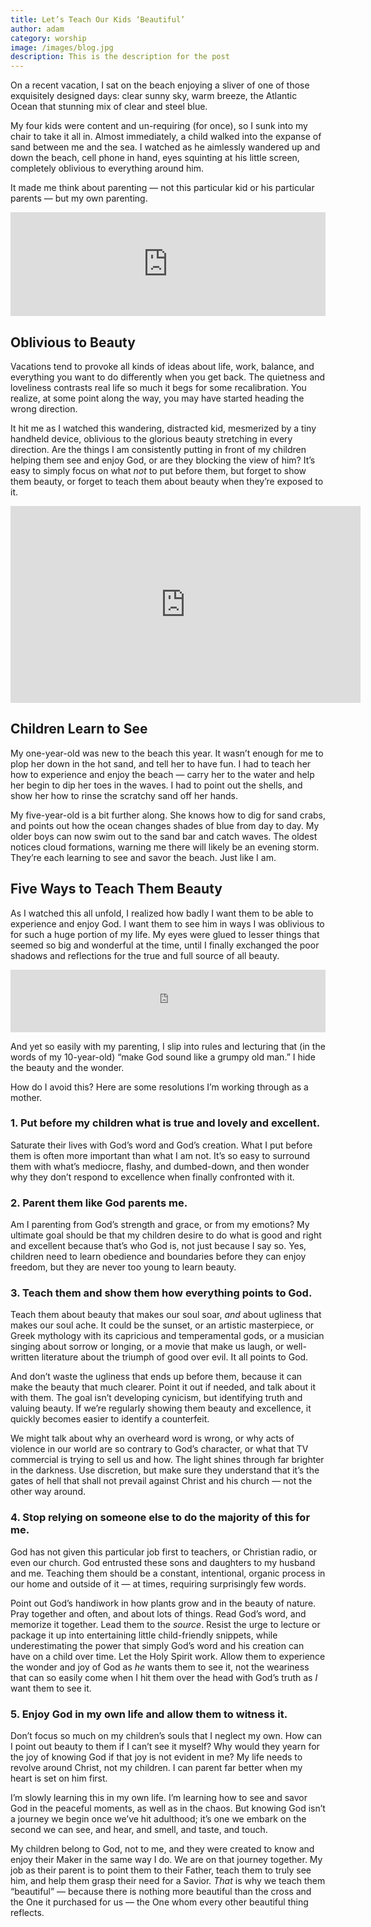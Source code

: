 ```yaml
---
title: Let’s Teach Our Kids ‘Beautiful’
author: adam
category: worship
image: /images/blog.jpg
description: This is the description for the post
---
```


On a recent vacation, I sat on the beach enjoying a sliver of one of those exquisitely designed days: clear sunny sky, warm breeze, the Atlantic Ocean that stunning mix of clear and steel blue.

My four kids were content and un-requiring (for once), so I sunk into my chair to take it all in. Almost immediately, a child walked into the expanse of sand between me and the sea. I watched as he aimlessly wandered up and down the beach, cell phone in hand, eyes squinting at his little screen, completely oblivious to everything around him.

It made me think about parenting — not this particular kid or his particular parents — but my own parenting.

<iframe width="100%" height="166" scrolling="no" frameborder="no" src="https://w.soundcloud.com/player/?url=https%3A//api.soundcloud.com/tracks/252173687&amp;color=4f7b9b&amp;auto_play=false&amp;hide_related=false&amp;show_comments=true&amp;show_user=true&amp;show_reposts=false"></iframe>

## Oblivious to Beauty

Vacations tend to provoke all kinds of ideas about life, work, balance, and everything you want to do differently when you get back. The quietness and loveliness contrasts real life so much it begs for some recalibration. You realize, at some point
  along the way, you may have started heading the wrong direction.

It hit me as I watched this wandering, distracted kid, mesmerized by a tiny handheld device, oblivious to the glorious beauty stretching in every direction. Are the things I am consistently putting in front of my children helping them see and enjoy God, or are they blocking the view of him? It’s easy to simply focus on what _not_ to put before them, but forget to show them beauty, or forget to teach them about beauty when they’re exposed to it.

<iframe width="560" height="315" src="https://www.youtube.com/embed/ejPHhQ4PNKY?rel=0" frameborder="0" allowfullscreen></iframe>

## Children Learn to See

My one-year-old was new to the beach this year. It wasn’t enough for me to plop her down in the hot sand, and tell her to have fun. I had to teach her how to experience and enjoy the beach — carry her to the water and help her begin to dip her toes in the waves. I had to point out the shells, and show her how to rinse the scratchy sand off her hands.

My five-year-old is a bit further along. She knows how to dig for sand crabs, and points out how the ocean changes shades of blue from day to day. My older boys can now swim out to the sand bar and catch waves. The oldest notices cloud formations, warning me there will likely be an evening storm. They’re each learning to see and savor the beach. Just like I am.

## Five Ways to Teach Them Beauty

As I watched this all unfold, I realized how badly I want them to be able to experience and enjoy God. I want them to see him in ways I was oblivious to for such a huge portion of my life. My eyes were glued to lesser things that seemed so big and wonderful at the time, until I finally exchanged the poor shadows and reflections for the true and full source of all beauty.

<iframe id="audio_iframe" src="https://www.podbean.com/media/player/ckif8-6238be?skin=103" width="100%" height="100" frameborder="0" scrolling="no"></iframe>

And yet so easily with my parenting, I slip into rules and lecturing that (in the words of my 10-year-old) “make God sound like a grumpy old man.” I hide the beauty and the wonder.

How do I avoid this? Here are some resolutions I’m working through as a mother.

### 1. Put before my children what is true and lovely and excellent.

Saturate their lives with God’s word and God’s creation. What I put before them is often more important than what I am not. It’s so easy to surround them with what’s mediocre, flashy, and dumbed-down, and then wonder why they don’t respond to excellence
  when finally confronted with it.

### 2. Parent them like God parents me.

Am I parenting from God’s strength and grace, or from my emotions? My ultimate goal should be that my children desire to do what is good and right and excellent because that’s who God is, not just because I say so. Yes, children need to learn obedience
  and boundaries before they can enjoy freedom, but they are never too young to learn beauty.

### 3. Teach them and show them how everything points to God.

Teach them about beauty that makes our soul soar, _and_ about ugliness that makes our soul ache. It could be the sunset, or an artistic masterpiece, or Greek mythology with its capricious and temperamental gods, or a musician singing about sorrow or longing, or a movie that make us laugh, or well-written literature about the triumph of good over evil. It all points to God.

And don’t waste the ugliness that ends up before them, because it can make the beauty that much clearer. Point it out if needed, and talk about it with them. The goal isn’t developing cynicism, but identifying truth and valuing beauty. If we’re regularly showing them beauty and excellence, it quickly becomes easier to identify a counterfeit.

We might talk about why an overheard word is wrong, or why acts of violence in our world are so contrary to God’s character, or what that TV commercial is trying to sell us and how. The light shines through far brighter in the darkness. Use discretion, but make sure they understand that it’s the gates of hell that shall not prevail against Christ and his church — not the other way around.

### 4. Stop relying on someone else to do the majority of this for me.

God has not given this particular job first to teachers, or Christian radio, or even our church. God entrusted these sons and daughters to my husband and me. Teaching them should be a constant, intentional, organic process in our home and outside of it — at times, requiring surprisingly few words.

Point out God’s handiwork in how plants grow and in the beauty of nature. Pray together and often, and about lots of things. Read God’s word, and memorize it together. Lead them to the _source_. Resist the urge to lecture or package it up into entertaining little child-friendly snippets, while underestimating the power that simply God’s word and his creation can have on a child over time. Let the Holy Spirit work. Allow them to experience the wonder and joy of God as _he_ wants them to see it, not the weariness that can so easily come when I hit them over the head with God’s truth as _I_ want them to see it.

### 5. Enjoy God in my own life and allow them to witness it.

Don’t focus so much on my children’s souls that I neglect my own. How can I point out beauty to them if I can’t see it myself? Why would they yearn for the joy of knowing God if that joy is not evident in me? My life needs to revolve around Christ, not my children. I can parent far better when my heart is set on him first.

I’m slowly learning this in my own life. I’m learning how to see and savor God in the peaceful moments, as well as in the chaos. But knowing God isn’t a journey we begin once we’ve hit adulthood; it’s one we embark on the second we can see, and hear, and smell, and taste, and touch.

My children belong to God, not to me, and they were created to know and enjoy their Maker in the same way I do. We are on that journey together. My job as their parent is to point them to their Father, teach them to truly see him, and help them grasp their need for a Savior. _That_ is why we teach them “beautiful” — because there is nothing more beautiful than the cross and the One it purchased for us — the One whom every other beautiful thing reflects.
